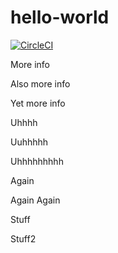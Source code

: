 # hello-world

[![CircleCI](https://circleci.com/gh/DarthHater/hello-world.svg?style=svg)](https://circleci.com/gh/DarthHater/hello-world)

More info

Also more info

Yet more info

Uhhhh

Uuhhhhh

Uhhhhhhhhh

Again

Again Again

Stuff

Stuff2
